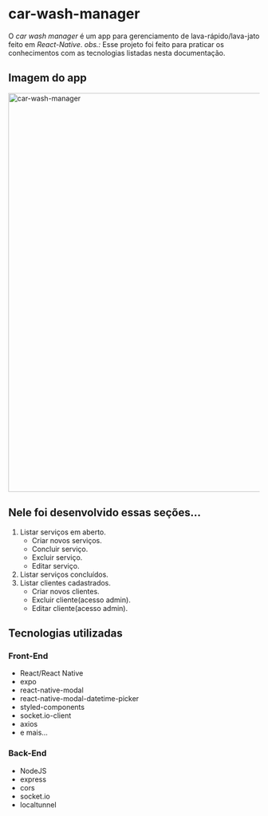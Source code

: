 # car-wash-manager
O *car wash manager* é um app para gerenciamento de lava-rápido/lava-jato feito em *React-Native*.
*obs.:* Esse projeto foi feito para praticar os conhecimentos com as tecnologias listadas nesta documentação.

## Imagem do app
<img src="./images/example.gif" alt="car-wash-manager" height="800"/>

## Nele foi desenvolvido essas seções...
1. Listar serviços em aberto.
   - Criar novos serviços.
   - Concluir serviço.
   - Excluir serviço.
   - Editar serviço.
2. Listar serviços concluídos.
3. Listar clientes cadastrados.
   - Criar novos clientes.
   - Excluir cliente(acesso admin).
   - Editar cliente(acesso admin).

## Tecnologias utilizadas
### Front-End
- React/React Native
- expo
- react-native-modal
- react-native-modal-datetime-picker
- styled-components
- socket.io-client
- axios
- e mais...

### Back-End
- NodeJS
- express
- cors
- socket.io
- localtunnel
  

